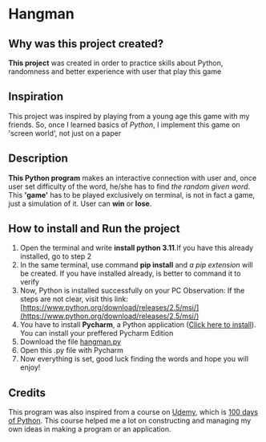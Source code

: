 # Hangman
## Why was this project created?
  **This project** was created in order to practice skills about Python, randomness and better experience with user that play this game
## Inspiration
  This project was inspired by playing from a young age this game with my friends. So, once I learned basics of *Python*, I implement this game on 'screen world', not just on a paper
## Description
  **This Python program** makes an interactive connection with user and, once user set difficulty of the word, he/she has to find *the random given word*.
  This **'game'** has to be played exclusively on terminal, is not in fact a game, just a simulation of it.
  User can **win** or **lose**.
## How to install and Run the project
  1. Open the terminal and write **install python 3.11**.If you have this already installed, go to step 2
  2. In the same terminal, use command **pip install** and *a pip extension* will be created. If you have installed already, is better to command it to verify
  3. Now, Python is installed successfully on your PC
  Observation: If the steps are not clear, visit this link: [https://www.python.org/download/releases/2.5/msi/](https://www.python.org/download/releases/2.5/msi/)
  5. You have to install **Pycharm**, a Python application ([Click here to install](https://www.jetbrains.com/pycharm/)). You can install your preffered Pycharm Edition
  6. Download the file [hangman.py](https://github.com/LucaSandru/Hangman-interactive-game/blob/main/hangman.py)
  7. Open this .py file with Pycharm
  8. Now everything is set, good luck finding the words and hope you will enjoy!
## Credits
  This program was also inspired from a course on [Udemy](https://www.udemy.com/?gad_source=1&utm=f20108f9855c4a308f1260d1930f7981&track=1&pt=2), which is [100 days of Python](https://www.udemy.com/share/103J8C3@b8_n-2JHMT2gShhz7l8xfjqa0Rcu3KOnygIPeX_RT87lnwaQc3Kg3obnoymodALrew==/). This course helped me a lot on constructing and managing my own ideas in making a program or an application.




